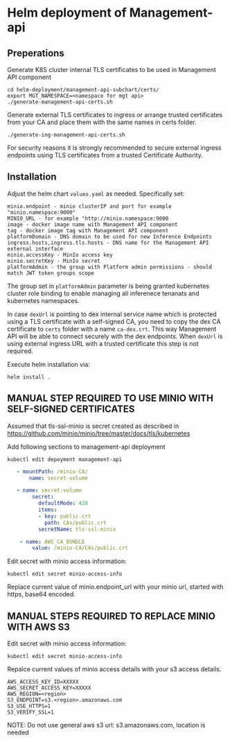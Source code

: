 # Helm deployment of Management-api

## Preperations

Generate K8S cluster internal TLS certificates to be used in Management API component
```
cd helm-deployment/management-api-subchart/certs/
export MGT_NAMESPACE=<namespace for mgt api>
./generate-management-api-certs.sh
```

Generate external TLS certificates to ingress or arrange trusted certificates from your CA and place them with the same
names in certs folder. 
```
./generate-ing-management-api-certs.sh
```
For security reasons it is strongly recommended to secure external ingress endpoints using TLS certificates from a 
trusted Certificate Authority.

## Installation

Adjust the helm chart `values.yaml` as needed. Specifically set:

```
minio.endpoint - minio clusterIP and port for example "minio.namespace:9000" 
MINIO_URL - for example "http://minio.namespace:9000
image - docker image name with Management API component
tag - docker image tag with Management API component
platformDomain - DNS domain to be used for new Inference Endpoints
ingress.hosts,ingress.tls.hosts - DNS name for the Management API external interface
minio.accessKey - MinIo access key
minio.secretKey - MinIo secret
platformAdmin - the group with Platform admin permissions - should match JWT token groups scope
```

The group set in `platformAdmin` parameter is being granted kubernetes cluster role binding to enable managing 
all inferenece tenanats and kubernetes namespaces.
 
In case `dexUrl` is pointing to dex internal service name which is protected using a TLS certificate with a self-signed CA,
you need to copy the dex CA certificate to `certs` folder with a name `ca-dex.crt`. This way Management API will be
able to connect securely with the dex endpoints.
When `dexUrl` is using external ingress URL with a trusted certificate this step is not required.


Execute helm installation via:
```
helm install .
```

## MANUAL STEP REQUIRED TO USE MINIO WITH SELF-SIGNED CERTIFICATES

Assumed that tls-ssl-minio is secret created as described in https://github.com/minio/minio/tree/master/docs/tls/kubernetes

Add following sections to management-api deployment


```
kubectl edit depoyment management-api
```

```yaml
   - mountPath: /minio-CA/
       name: secret-volume

```

```yaml
   - name: secret-volume
        secret:
          defaultMode: 420
          items:
          - key: public.crt
            path: CAs/public.crt
          secretName: tls-ssl-minio
```

```yaml
    - name: AWS_CA_BUNDLE
        value: /minio-CA/CAs/public.crt
```

Edit secret with minio access information:

```
kubectl edit secret minio-access-info
```

Replace current value of minio.endpoint_url with your minio url, started with https, base64 encoded.


## MANUAL STEPS REQUIRED TO REPLACE MINIO WITH AWS S3

Edit secret with minio access information:
```
kubectl edit secret minio-access-info
```

Repalce current values of minio access details with your s3 access details.
```
AWS_ACCESS_KEY_ID=XXXXX
AWS_SECRET_ACCESS_KEY=XXXXX
AWS_REGION=<region>
S3_ENDPOINT=s3.<region>.amazonaws.com
S3_USE_HTTPS=1
S3_VERIFY_SSL=1
```
NOTE: Do not use general aws s3 url: s3.amazonaws.com, location is needed

